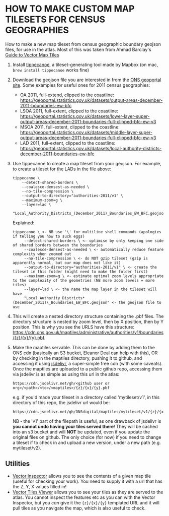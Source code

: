 # HOW TO MAKE CUSTOM MAP TILESETS FOR CENSUS GEOGRAPHIES

How to make a new map tileset from census geographic boundary geojson files, for use in the atlas. Most of this was taken from Ahmad Barclay's [Guide to Vector Map Tiles](https://docs.google.com/document/d/1d0Jluy8sE8sKHRPdny_n2D8L08qa4HS3jweplfcdiX0/edit#)

1. Install [tippecanoe](https://github.com/mapbox/tippecanoe), a tileset-generating tool made by Mapbox (on mac, `brew install tippecanoe` works fine)

2. Download the geojson file you are interested in from the [ONS geoportal site](https://geoportal.statistics.gov.uk/). Some examples for useful ones for 2011 census geographies:

   - OA 2011, full-extend, clipped to the coastline: https://geoportal.statistics.gov.uk/datasets/output-areas-december-2011-boundaries-ew-bfc
   - LSOA 2011, full-extent, clipped to the coastline: https://geoportal.statistics.gov.uk/datasets/lower-layer-super-output-areas-december-2011-boundaries-full-clipped-bfc-ew-v3
   - MSOA 2011, full-extent, clipped to the coastline: https://geoportal.statistics.gov.uk/datasets/middle-layer-super-output-areas-december-2011-boundaries-full-clipped-bfc-ew-v3
   - LAD 2011, full-extent, clipped to the coastline: https://geoportal.statistics.gov.uk/datasets/local-authority-districts-december-2011-boundaries-ew-bfc

3. Use tippecanoe to create a map tileset from your geojson. For example, to create a tileset for the LADs in the file above:

   ```shell
   tippecanoe \
       --detect-shared-borders \
       --coalesce-densest-as-needed \
       --no-tile-compression \
       --output-to-directory="authorities-2011/v1" \
       --maximum-zoom=g \
       --layer=lad \
       "Local_Authority_Districts_(December_2011)_Boundaries_EW_BFC.geojson"
   ```

   Explained:

   ```
   tippecanoe \ <- NB use '\' for multiline shell commands (apologies if telling you how to suck eggs)
        --detect-shared-borders \ <- optimise by only keeping one side of shared borders between the boundaries
        --coalesce-densest-as-needed \ <- automatically reduce feature complexity when zoomed out
        --no-tile-compression \ <- do NOT gzip tileset (gzip is apparently normal, but our map does not like it)
        --output-to-directory="authorities-2011/v1" \ <- create the tileset in this folder (might need to make the folder first)
        --maximum-zoom=g \ <- estimate optimal zoom levels appropriate to the complexity of the geometries (NB more zoom levels = more tiles)
        --layer=lad \ <- the name the map layer in the tileset will have
        "Local_Authority_Districts*(December_2011)\_Boundaries_EW_BFC.geojson" <- the geojson file to use
   ```

4. This will create a nested directory structure containing the .pbf files. The directory structure is nested by zoom level, then by X position, then by Y position. This is why you see the URLS have this structure: https://cdn.ons.gov.uk/maptiles/administrative/authorities/v1/boundaries/{z}/{x}/{y}.pbf.

5. Make the maptiles servable. This can be done by adding them to the ONS cdn (basically an S3 bucket, Eleanor Deal can help with this), OR by checking in the maptiles directory, pushing it to github, and accessing it using [jsdelivr](https://www.jsdelivr.com/), a super-simple free cdn (with some caveats). Once the maptiles are uploaded to a public github repo, accessing them via jsdelivr is as simple as using this url in the atlas:
   ```
   https://cdn.jsdelivr.net/gh/<github user or org>/<path>/<to>/<maptiles>/{z}/{x}/{y}.pbf
   ```
   e.g. if you'd made your tileset in a directory called 'mytileset/v1', in this directory of this repo, the jsdelivr url would be:
   ```
   https://cdn.jsdelivr.net/gh/ONSdigital/maptiles/mytileset/v1/{z}/{x}/{y}.pbf
   ```
   NB - the 'v1' part of the filepath is useful, as one drawback of jsdelivr is **you cannot undo having your tiles served there**! They will be cached into an s3 bucket and will **NOT** be updated, even if you update the original files on github. The only choice (for now) if you need to change a tileset if to check in and upload a new version, under a new path (e.g. mytileset/v2).

## Utilities

- [Vector Inspector](https://stevage.github.io/vector-inspector) allows you to see the contents of a given map tile (useful for checking your work). You need to supply it with a url that has the Z, Y, X values filled in!
- [Vector Tiles Viewer](https://observablehq.com/@kotelnikov/vector-tiles-viewer) allows you to see your tiles as they are served to the atlas. You cannot inspect the features etc as you can with the Vector Inspector, but you _can_ give it the `{z}/{x}/{y}` templated URL and it will pull tiles as you navigate the map, which is also useful to check.
